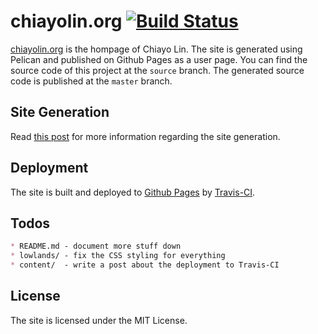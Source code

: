 # chiayolin.org [![Build Status](https://travis-ci.org/chiayolin/chiayolin.github.io.svg?branch=source)](https://travis-ci.org/chiayolin/chiayolin.github.io)

[chiayolin.org][1] is the hompage of Chiayo Lin. The site is generated using 
Pelican and published on Github Pages as a user page. You can find the source
code of this project at the `source` branch. The generated source code is
published at the `master` branch.

## Site Generation

Read [this post][2] for more information regarding the site generation.

## Deployment

The site is built and deployed to [Github Pages][3] by [Travis-CI][4].

## Todos

```md
* README.md - document more stuff down
* lowlands/ - fix the CSS styling for everything
* content/  - write a post about the deployment to Travis-CI
```

## License

The site is licensed under the MIT License.

[1]: http://chiayolin.org/
[2]: http://chiayolin.org/a/generating-a-static-site-with-pelican.html
[3]: https://pages.github.com/
[4]: https://travis-ci.org/
